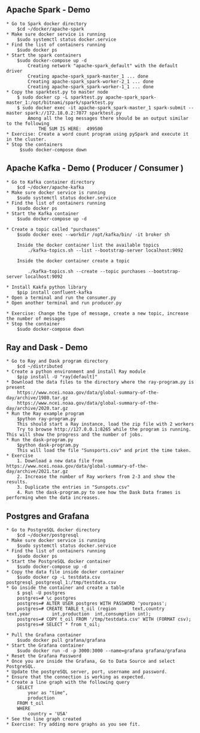 ## Apache Spark - Demo
    * Go to Spark docker directory
        $cd ~/docker/apache-spark
    * Make sure docker service is running
        $sudo systemctl status docker.service
    * Find the list of containers running
        $sudo docker ps
    * Start the spark containers
        $sudo docker-compose up -d
            Creating network "apache-spark_default" with the default driver
            Creating apache-spark_spark-master_1 ... done
            Creating apache-spark_spark-worker-2_1 ... done
            Creating apache-spark_spark-worker-1_1 ... done
    * Copy the sparktest.py to master node
        $ sudo docker cp -L sparktest.py apache-spark_spark-master_1:/opt/bitnami/spark/sparktest.py
        $ sudo docker exec -it apache-spark_spark-master_1 spark-submit --master spark://172.18.0.2:7077 sparktest.py
            Among all the log messages there should be an output similar to the following
                THE SUM IS HERE:  499500
    * Exercise: Create a word count program using pySpark and execute it in the cluster.
    * Stop the containers
         $sudo docker-compose down
## Apache Kafka - Demo ( Producer / Consumer )
    * Go to Kafka container directory
        $cd ~/docker/apache-kafka
    * Make sure docker service is running
        $sudo systemctl status docker.service
    * Find the list of containers running
        $sudo docker ps
    * Start the Kafka container
        $sudo docker-compose up -d

    * Create a topic called "purchases"
        $sudo docker exec --workdir /opt/kafka/bin/ -it broker sh
        
        Inside the docker container list the available topics
            ./kafka-topics.sh --list --bootstrap-server localhost:9092
        
        Inside the docker container create a topic

            ./kafka-topics.sh --create --topic purchases --bootstrap-server localhost:9092

    * Install Kakfa python library
        $pip install confluent-kafka
    * Open a terminal and run the consumer.py
    * Open another terminal and run producer.py

    * Exercise: Change the type of message, create a new topic, increase the number of messages
    * Stop the container
        $sudo docker-compose down

## Ray and Dask - Demo
    * Go to Ray and Dask program directory
        $cd ~/distributed
    * Create a python environment and install Ray module
        $pip install -U "ray[default]"
    * Download the data files to the directory where the ray-program.py is present
        https://www.ncei.noaa.gov/data/global-summary-of-the-day/archive/1980.tar.gz
        https://www.ncei.noaa.gov/data/global-summary-of-the-day/archive/2020.tar.gz
    * Run the Ray example program
        $python ray-program.py
        This should start a Ray instance, load the zip file with 2 workers
        Try to browse http://127.0.0.1:8265 while the program is running. This will show the progress and the number of jobs.
    * Run the dask-program.py
        $python dask-program.py
        This will load the file "Sunsports.csv" and print the time taken.
    * Exercise
        1. Download a new data file from https://www.ncei.noaa.gov/data/global-summary-of-the-day/archive/2021.tar.gz
        2. Increase the number of Ray workers from 2-3 and show the results.
        3. Duplicate the entries in "Sunspots.csv"
        4. Run the dask-program.py to see how the Dask Data frames is performing when the data increases.
## Postgres and Grafana
    * Go to PostgreSQL docker directory
        $cd ~/docker/postgresql
    * Make sure docker service is running
        $sudo systemctl status docker.service
    * Find the list of containers running
        $sudo docker ps
    * Start the PostgreSQL docker container
        $sudo docker-compose up -d
    * Copy the data file inside docker container
        $sudo docker cp -L testdata.csv postgresql_postgresql_1:/tmp/testdata.csv
    * Go inside the container and create a table
        $ psql -U postgres
        postgres=# \c postgres
        postgres=# ALTER USER postgres WITH PASSWORD 'yourpass';
        postgres=# CREATE TABLE t_oil (region      text,country     text,year        int,production  int,consumption int);
        postgres=# COPY t_oil FROM '/tmp/testdata.csv' WITH (FORMAT csv);
        postgres=# SELECT * from t_oil;
    
    * Pull the Grafana container
        $sudo docker pull grafana/grafana
    * Start the Grafana container
        $sudo docker run -d -p 3000:3000 --name=grafana grafana/grafana
    * Reset the Grafana Password
    * Once you are inside the Grafana, Go to Data Source and select PostgreSQL.
    * Update the postgreSQL server, port, username and password.
    * Ensure that the connection is working as expected.
    * Create a line graph with the following query
        SELECT 
            year as "time",
            production
        FROM t_oil
        WHERE
            country = 'USA'
    * See the line graph created
    * Exercise: Try adding more graphs as you see fit.
